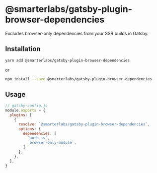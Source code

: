 # @smarterlabs/gatsby-plugin-browser-dependencies

Excludes browser-only dependencies from your SSR builds in Gatsby.

## Installation

```bash
yarn add @smarterlabs/gatsby-plugin-browser-dependencies
```

or

```bash
npm install --save @smarterlabs/gatsby-plugin-browser-dependencies
```

## Usage

```js
// gatsby-config.js
module.exports = {
  plugins: [
    {
      resolve: `@smarterlabs/gatsby-plugin-browser-dependencies`,
      options: {
        dependencies: [
          `auth-js`,
          `browser-only-module`,
        ]
      },
    },
  ],
}
```
